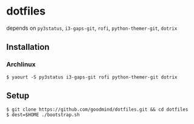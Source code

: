 dotfiles
========

depends on `py3status`, `i3-gaps-git`, `rofi`, `python-themer-git`, `dotrix`

Installation
------------

### Archlinux

    $ yaourt -S py3status i3-gaps-git rofi python-themer-git dotrix

Setup
-----

    $ git clone https://github.com/goodmind/dotfiles.git && cd dotfiles
    $ dest=$HOME ./bootstrap.sh
